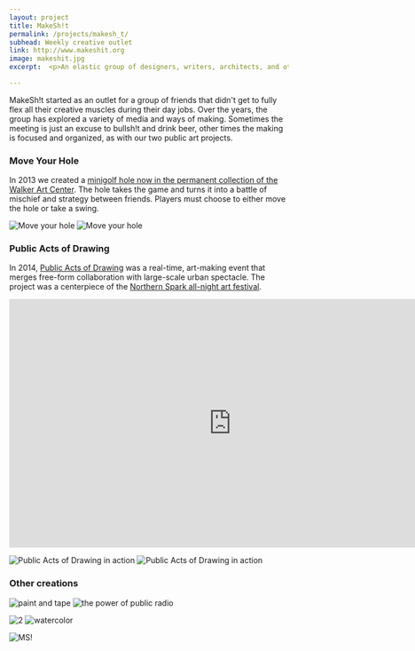 ```yaml
---
layout: project
title: MakeSh!t
permalink: /projects/makesh_t/
subhead: Weekly creative outlet
link: http://www.makeshit.org
image: makeshit.jpg
excerpt:  <p>An elastic group of designers, writers, architects, and other creative pals meet weekly for a late-night sessions of creative <em>making</em>. Sometimes just an excuse to drink beer and doodle aimlessly and/or make noise, the collaboration has borne fruit into two public art projects.</p>

---
```


MakeSh!t started as an outlet for a group of friends that didn't get to fully flex all their creative muscles during their day jobs. Over the years, the group has explored a variety of media and ways of making. Sometimes the meeting is just an excuse to bullsh!t and drink beer, other times the making is focused and organized, as with our two public art projects.


### Move Your Hole

In 2013 we created a [minigolf hole now in the permanent collection of the Walker Art Center](http://www.walkerart.org/magazine/2013/walker-art-center-artist-mini-golf). The hole takes the game and turns it into a battle of mischief and strategy between friends. Players must choose to either move the hole or take a swing.

<img src='/images/ms/myh.jpg' alt="Move your hole" class="up-1"/> <img src='/images/ms/myh-jn.jpg' alt="Move your hole" class="up-2"/>


### Public Acts of Drawing

In 2014, [Public Acts of Drawing](http://makeshit.org/public-acts-of-drawing) was a real-time, art-making event that merges free-form collaboration with large-scale urban spectacle. The project was a centerpiece of the [Northern Spark all-night art festival](http://northernspark.org/).

<div class='flex-video'>
<iframe src="https://player.vimeo.com/video/98007225?byline=0&portrait=0" width="800" height="448" frameborder="0" webkitallowfullscreen mozallowfullscreen allowfullscreen></iframe></div>


<img src='/images/ms/paod-action.jpg' srcset='/images/ms/paod-action-2x.jpg 2x' alt="Public Acts of Drawing in action" class="up-1"/> <img src='/images/ms/paod-wall.jpg' srcset='/images/ms/paod-wall-2x.jpg 2x' alt="Public Acts of Drawing in action" class="up-2"/>

### Other creations

<img src='/images/ms/mao.jpg' srcset='/images/ms/mao-2x.jpg 2x' alt="paint and tape" class="up-1"/> <img src='/images/ms/public-radio.jpg' srcset='/images/ms/public-radio-2x.jpg 2x' alt="the power of public radio" class="up-2"/>

<img src='/images/ms/2.jpg' srcset='/images/ms/2-2x.jpg 2x' alt="2" class="up-1"/> <img src='/images/ms/watercolor.jpg' srcset='/images/ms/watercolor-2x.jpg 2x' alt="watercolor" class="up-2"/>

<img src='/images/ms/ms-print.jpg' srcset='/images/ms/ms-print-2x.jpg 2x' alt="MS!" />






